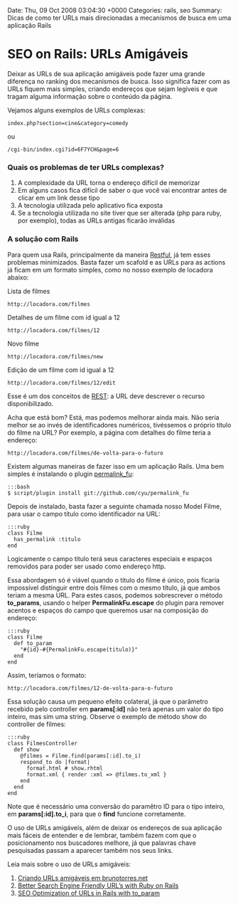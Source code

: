 Date: Thu, 09 Oct 2008 03:04:30 +0000
Categories: rails, seo
Summary: Dicas de como ter URLs mais direcionadas a mecanismos de busca em uma aplicação Rails

# SEO on Rails: URLs Amigáveis


Deixar as URLs de sua aplicação amigáveis pode fazer uma grande diferença no ranking dos mecanismos de busca. Isso significa fazer com as URLs fiquem mais simples, criando endereços que sejam legíveis e que tragam alguma informação sobre o conteúdo da página.

Vejamos alguns exemplos de URLs complexas:

    index.php?section=cine&category=comedy

ou

    /cgi-bin/index.cgi?id=6F7YCH&page=6

### Quais os problemas de ter URLs complexas?

1. A complexidade da URL torna o endereço difícil de memorizar
2. Em alguns casos fica difícil de saber o que você vai encontrar antes de clicar em um link desse tipo
3. A tecnologia utilizada pelo aplicativo fica exposta
4. Se a tecnologia utilizada no site tiver que ser alterada (php para ruby, por exemplo), todas as URLs antigas ficarão inválidas


### A solução com Rails

Para quem usa Rails, principalmente da maneira [Restful][1], já tem esses problemas minimizados. Basta fazer um scafold e as URLs para as actions já ficam em um formato simples, como no nosso exemplo de locadora abaixo:

Lista de filmes

    http://locadora.com/filmes

Detalhes de um filme com id igual a 12

    http://locadora.com/filmes/12

Novo filme

    http://locadora.com/filmes/new

Edição de um filme com id igual a 12

    http://locadora.com/filmes/12/edit


Esse é um dos conceitos de [REST][2]: a URL deve descrever o recurso disponibilizado. 

Acha que está bom? Está, mas podemos melhorar ainda mais. Não seria melhor se ao invés de identificadores numéricos, tivéssemos o próprio título do filme na URL? Por exemplo, a página com detalhes do filme teria a endereço:

    http://locadora.com/filmes/de-volta-para-o-futuro

Existem algumas maneiras de fazer isso em um aplicação Rails. Uma bem simples é instalando o plugin [permalink_fu][3]:

    :::bash
    $ script/plugin install git://github.com/cyu/permalink_fu 


Depois de instalado, basta fazer a seguinte chamada nosso Model Filme, para usar o campo título como identificador na URL:

    :::ruby
    class Filme 
      has_permalink :titulo
    end


Logicamente o campo título terá seus caracteres especiais e espaços removidos para poder ser usado como endereço http.

Essa abordagem só é viável quando o título do filme é único, pois ficaria impossível distinguir entre dois filmes com o mesmo título, já que ambos teriam a mesma URL. Para estes casos, podemos sobrescrever o método **to_params**, usando o helper **PermalinkFu.escape** do plugin para remover acentos e espaços do campo que queremos usar na composição do endereço:

    :::ruby
    class Filme 
      def to_param
        "#{id}-#{PermalinkFu.escape(titulo)}"
      end
    end


Assim, teríamos o formato:

    http://locadora.com/filmes/12-de-volta-para-o-futuro

Essa solução causa um pequeno efeito colateral, já que o parâmetro recebido pelo controller em **params[:id]** não terá apenas um valor do tipo inteiro, mas sim uma string. Observe o exemplo de método show do controller de filmes:

    :::ruby
    class FilmesController 
      def show
        @filmes = Filme.find(params[:id].to_i)
        respond_to do |format|
          format.html # show.rhtml
          format.xml { render :xml => @filmes.to_xml }
        end
      end
    end


Note que é necessário uma conversão do paramêtro ID para o tipo inteiro, em **params[:id].to_i**, para que o **find** funcione corretamente.

O uso de URLs amigáveis, além de deixar os endereços de sua aplicação mais fáceis de entender e de lembrar, também fazem com que o posicionamento nos buscadores melhore, já que palavras chave pesquisadas passam a aparecer também nos seus links.

Leia mais sobre o uso de URLs amigáveis:

1. [Criando URLs amigáveis em brunotorres.net][4]
2. [Better Search Engine Friendly URL’s with Ruby on Rails][5]
3. [SEO Optimization of URLs in Rails with to_param][6]



[1]: http://www.brunocarvalho.com/02/06/2007/restful-ruby-on-rails/
[2]: http://pt.wikipedia.org/wiki/REST
[3]: http://github.com/technoweenie/permalink_fu
[4]: http://brunotorres.net/urls
[5]: http://www.tonyspencer.com/2007/02/04/better-search-engine-friendly-urls-with-ruby-on-rails/ (Better Search Engine Friendly URL’s with Ruby on Rails)
[6]: http://www.jroller.com/obie/entry/seo_optimization_of_urls_in

